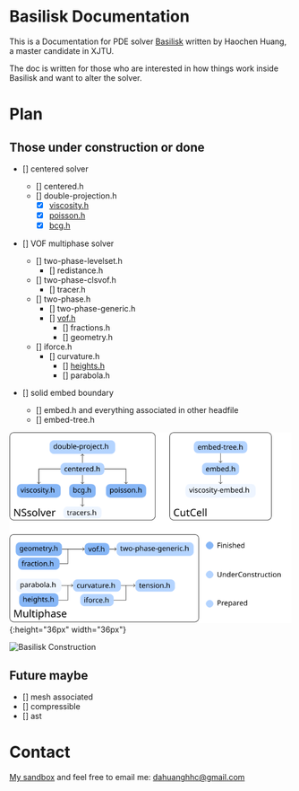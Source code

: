 # Basilisk Documentation
This is a Documentation for PDE solver [Basilisk](http://basilisk.fr/) written by Haochen Huang, a master candidate in XJTU.

The doc is written for those who are interested in how things work inside Basilisk and want to alter the solver.

# Plan
## Those under construction or done 
- [] centered solver
	- [] centered.h
	- [] double-projection.h
		- [x] [viscosity.h](./viscosity-headfile/viscosity_h_Documentation.pdf)
		- [x] [poisson.h](./poisson-headfile/poisson_h_Documentation.pdf)
		- [x] [bcg.h](./bcg-headfile/bcg_h_Documentation.pdf)

- [] VOF multiphase solver
	- [] two-phase-levelset.h
		- [] redistance.h
	- [] two-phase-clsvof.h
		- [] tracer.h
	- [] two-phase.h
		- [] two-phase-generic.h
		- [] [vof.h](./vof-headfile/vof_h_Documentation.pdf)
			- [] fractions.h
			- [] geometry.h
	- [] iforce.h
		- [] curvature.h
			- [] [heights.h](./heights-headfile/heights_h_Documentation.pdf)
			- [] parabola.h

- [] solid embed boundary
	- [] embed.h and everything associated in other headfile
	- [] embed-tree.h

![The documentation tree](./readmeimage/filetree.svg){:height="36px" width="36px"}

![Basilisk Construction](./readmeimage/layer.svg|width=100)

## Future maybe
- [] mesh associated
- [] compressible
- [] ast

# Contact
[My sandbox](basilisk.fr/sandbox/HCH/README) and feel free to email me: dahuanghhc@gmail.com
